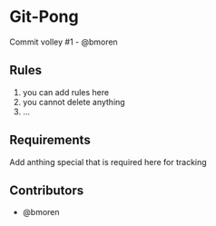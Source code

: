 Git-Pong
=========
Commit volley #1 - @bmoren


Rules
-----------
1. you can add rules here
2. you cannot delete anything
3. ...

Requirements
-----------
Add anthing special that is required here for tracking

Contributors
-----------
- @bmoren


